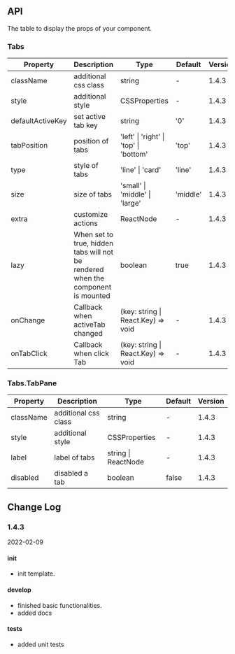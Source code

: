 ## API

The table to display the props of your component.

### Tabs

| Property         | Description                                                                      | Type                                   | Default  | Version |
| ---------------- | -------------------------------------------------------------------------------- | -------------------------------------- | -------- | ------- |
| className        | additional css class                                                             | string                                 | -        | 1.4.3   |
| style            | additional style                                                                 | CSSProperties                          | -        | 1.4.3   |
| defaultActiveKey | set active tab key                                                               | string                                 | '0'      | 1.4.3   |
| tabPosition      | position of tabs                                                                 | 'left' \| 'right' \| 'top' \| 'bottom' | 'top'    | 1.4.3   |
| type             | style of tabs                                                                    | 'line' \| 'card'                       | 'line'   | 1.4.3   |
| size             | size of tabs                                                                     | 'small' \| 'middle' \| 'large'         | 'middle' | 1.4.3   |
| extra            | customize actions                                                                | ReactNode                              | -        | 1.4.3   |
| lazy             | When set to true, hidden tabs will not be rendered when the component is mounted | boolean                                | true     | 1.4.3   |
| onChange         | Callback when activeTab changed                                                  | (key: string \| React.Key) => void     | -        | 1.4.3   |
| onTabClick       | Callback when click Tab                                                          | (key: string \| React.Key) => void     | -        | 1.4.3   |

### Tabs.TabPane

| Property  | Description          | Type                | Default | Version |
| --------- | -------------------- | ------------------- | ------- | ------- |
| className | additional css class | string              | -       | 1.4.3   |
| style     | additional style     | CSSProperties       | -       | 1.4.3   |
| label     | label of tabs        | string \| ReactNode | -       | 1.4.3   |
| disabled  | disabled a tab       | boolean             | false   | 1.4.3   |

## Change Log

### 1.4.3

2022-02-09

#### init

- init template.

#### develop

- finished basic functionalities.
- added docs

#### tests

- added unit tests

